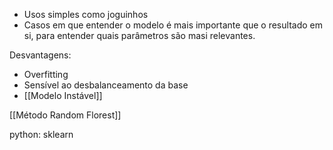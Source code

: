 
- Usos simples como joguinhos
- Casos em que entender o modelo é mais importante que o resultado em si, para entender quais parâmetros são masi relevantes.


Desvantagens:
- Overfitting
- Sensível ao desbalanceamento da base
- [[Modelo Instável]]


[[Método Random Florest]]


python: sklearn